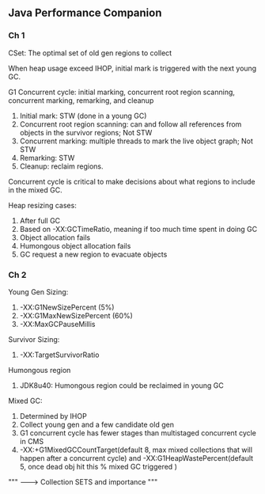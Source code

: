## Java Performance Companion

### Ch 1

CSet: The optimal set of old gen regions to collect

When heap usage exceed IHOP, initial mark is triggered with the next young GC.

G1 Concurrent cycle: initial marking, concurrent root region scanning, concurrent marking, remarking, and cleanup
  1. Initial mark: STW (done in a young GC)
  2. Concurrent root region scanning: can and follow all references from objects in the survivor regions; Not STW
  3. Concurrent marking: multiple threads to mark the live object graph; Not STW
  4. Remarking: STW
  5. Cleanup: reclaim regions.

Concurrent cycle is critical to make decisions about what regions to include in the mixed GC.

Heap resizing cases:
  1. After full GC
  2. Based on -XX:GCTimeRatio, meaning if too much time spent in doing GC
  3. Object allocation fails
  4. Humongous object allocation fails
  5. GC request a new region to evacuate objects


### Ch 2

Young Gen Sizing:
  1. -XX:G1NewSizePercent (5%)
  2. -XX:G1MaxNewSizePercent (60%)
  3. -XX:MaxGCPauseMillis

Survivor Sizing:
  1. -XX:TargetSurvivorRatio

Humongous region
  1. JDK8u40: Humongous region could be reclaimed in young GC

Mixed GC:
  1. Determined by IHOP
  2. Collect young gen and a few candidate old gen
  3. G1 concurrent cycle has fewer stages than multistaged concurrent cycle in CMS
  4. -XX:+G1MixedGCCountTarget(default 8, max mixed collections that will happen after a concurrent cycle) and -XX:G1HeapWastePercent(default 5, once dead obj hit this % mixed GC triggered )

"""
  ---> Collection SETS and importance
"""
